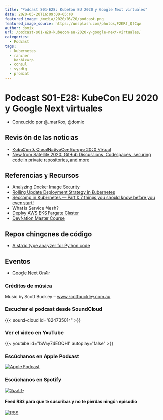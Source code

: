 ```yaml
---
title: "Podcast S01-E28: KubeCon EU 2020 y Google Next virtuales"
date: 2020-05-20T16:09:00-05:00
featured_image: /media/2020/05/20/podcast.png
featured_image_source: https://unsplash.com/photos/F2KRf_QfCqw
author: domix
url: /podcast-s01-e28-kubecon-eu-2020-y-google-next-virtuales/
categories:
  - Podcast
tags:
  - kubernetes
  - rancher
  - hashicorp
  - consul
  - sysdig
  - promcat
---
```


# Podcast S01-E28: KubeCon EU 2020 y Google Next virtuales

- Conducido por @_marKox, @domix

## Revisión de las noticias

- [KubeCon & CloudNativeCon Europe 2020 Virtual](https://events.linuxfoundation.org/kubecon-cloudnativecon-europe/)
- [New from Satellite 2020: GitHub Discussions, Codespaces, securing code in private repositories, and more](https://github.blog/2020-05-06-new-from-satellite-2020-github-codespaces-github-discussions-securing-code-in-private-repositories-and-more/)

## Referencias y Recursos

- [Analyzing Docker Image Security](https://martinheinz.dev/blog/19)
- [Rolling Update Deployment Strategy in Kubernetes](https://medium.com/faun/rolling-update-deployment-strategy-in-kubernetes-25e5b1566dd3)
- [Seccomp in Kubernetes — Part I: 7 things you should know before you even start!](https://itnext.io/seccomp-in-kubernetes-part-i-7-things-you-should-know-before-you-even-start-97502ad6b6d6)
- [What is Service Mesh?](https://www.solo.io/solutions/service-mesh/)
- [Deploy AWS EKS Fargate Cluster](https://medium.com/@sabyasachibhattacharya/deploy-aws-eks-fargate-cluster-beb2f6d3583d)
- [DevNation Master Course](https://developers.redhat.com/devnation/master-course/)

## Repos chingones de código

- [A static type analyzer for Python code](https://github.com/google/pytype)

## Eventos

- [Google Next OnAir](https://cloud.withgoogle.com/next/sf)

### Créditos de música

Music by Scott Buckley – www.scottbuckley.com.au


### Escuchar el podcast desde SoundCloud

{{< sound-cloud id="824735014" >}}


### Ver el video en YouTube

{{< youtube id="bWny74EOQHI" autoplay="false" >}}

### Escúchanos en Apple Podcast

[![Apple Podcast](/US_UK_Apple_Podcasts_Listen_Badge_RGB.svg)](https://podcasts.apple.com/mx/podcast/cloud-native-mx/id1470528646)

### Escúchanos en Spotify

[![Spotify](/spotify-podcast-badge-blk-grn-330x80.png)](https://open.spotify.com/show/4PQyVjzcDQuELxi3aNO86e)


#### Feed RSS para que te suscribas y no te pierdas ningún episodio

[![RSS](/RSS_Feed_Icon.jpg)](http://feeds.soundcloud.com/users/soundcloud:users:393589416/sounds.rss)
